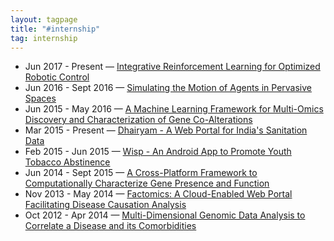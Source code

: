 ```yaml
---
layout: tagpage
title: "#internship"
tag: internship
---
```

<ul>
	<li>
		<span class="post-date">Jun 2017 - Present &mdash; </span>
    	<a class="post-link" href="https://swetharevanur.github.io/projects/rl_robotics.html">Integrative Reinforcement Learning for Optimized Robotic Control</a>
	</li>
	<li>
		<span class="post-date">Jun 2016 - Sept 2016 &mdash; </span>
    	<a class="post-link" href="https://swetharevanur.github.io/projects/sensor_sims.html">Simulating the Motion of Agents in Pervasive Spaces</a>
	</li>
	<li>
		<span class="post-date">Jun 2015 - May 2016 &mdash; </span>
    	<a class="post-link" href="https://swetharevanur.github.io/projects/gene_coalterations.html">A Machine Learning Framework for Multi-Omics Discovery and Characterization of Gene Co-Alterations</a>
	</li>
	<li>
		<span class="post-date">Mar 2015 - Present &mdash; </span>
    	<a class="post-link" href="https://swetharevanur.github.io/projects/dhairyam.html">Dhairyam - A Web Portal for India's Sanitation Data</a>
	</li>
	<li>
		<span class="post-date">Feb 2015 - Jun 2015 &mdash; </span>
    	<a class="post-link" href="https://swetharevanur.github.io/projects/wisp.html">Wisp - An Android App to Promote Youth Tobacco Abstinence</a>
	</li>
	<li>
		<span class="post-date">Jun 2014 - Sept 2015 &mdash; </span>
    	<a class="post-link" href="https://swetharevanur.github.io/projects/gene_presence_function.html">A Cross-Platform Framework to Computationally Characterize Gene Presence and Function</a>
	</li>	
	<li>
		<span class="post-date">Nov 2013 - May 2014 &mdash; </span>
    	<a class="post-link" href="https://swetharevanur.github.io/projects/factomics.html">Factomics: A Cloud-Enabled Web Portal Facilitating Disease Causation Analysis</a>
	</li>
	<li>
		<span class="post-date">Oct 2012 - Apr 2014 &mdash; </span>
    	<a class="post-link" href="https://swetharevanur.github.io/projects/disease_corr.html">Multi-Dimensional Genomic Data Analysis to Correlate a Disease and its Comorbidities</a>
	</li>
</ul>
